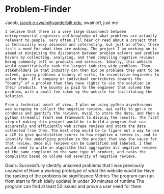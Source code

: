 # Problem-Finder


Jacob, jacob.e.swain@vanderbilt.edu, swainje1, just me


	I believe that there is a very large disconnect between entrepreneurial engineers and knowledge of what problems are actually relevant to people. Very often I’ll hear or read about a project that is technically very advanced and interesting, but just as often, there isn’t a need for what they are making. The project I am working on is aimed at minimizing the discontent between problem solvers and problem havers by collecting, analyzing, and then compiling negative reviews being commonly left on products and services. Ideally, this website would quantitatively rank the largest industry wide problems. Then stakeholders in that industry can then bid on problems they want to be solved, giving problems a bounty of sorts, to incentivize engineers to solve them. If a company or individual contributes towards the “bounty” of a problem then they have rights to use the solution in their products. The bounty is paid to the engineer that solved the problem, with a small fee taken by the website for facilitating the solution. 
	
	From a technical point of view, I plan on using python asynchronous web scraping to collect the negative reviews, api calls to gpt-4 to condense and quantify the reviews, mysql to store the data, and then a python streamlit front end framework to display the results. The first step of making this project would be to build a program that can accurately and efficiently web scrape reviews and store the data collected from them. The next step would be to figure out a way to use a LLM to give quantitative scores to how negative a review is, and to identify the underlying problem in the product that was the cause for that review. Once all reviews can be quantified and labeled, I then would need to write an algorithm that aggregates all negative reviews of the same complaint on the same type of product, and ranks the complaints based on volume and severity of negative reviews.

Goals:
Successfully identify unsolved problems that I was previously unaware of
Have a working prototype of what the website would be
Have the ranking of the problems be significance 
Metrics
The program can run from start to finish (daily update) in under 30 minutes of runtime 
The program can find at least 50 issues and prove a user need for them

